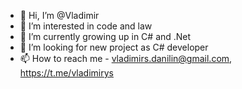 - 👋 Hi, I’m @Vladimir
- 👀 I’m interested in code and law
- 🌱 I’m currently growing up in C# and .Net
- 💞️ I’m looking for new project as C# developer
- 📫 How to reach me - vladimirs.danilin@gmail.com, https://t.me/vladimirys

<!---
Rus-amok/Rus-amok is a ✨ special ✨ repository because its `README.md` (this file) appears on your GitHub profile.
You can click the Preview link to take a look at your changes.
--->
